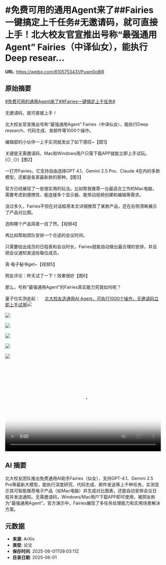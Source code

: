 # #免费可用的通用Agent来了##Fairies一键搞定上千任务#无邀请码，就可直接上手！北大校友官宣推出号称“最强通用Agent” Fairies（中译仙女），能执行Deep resear...

**URL**: https://weibo.com/6105753431/Puwn0o8lR

## 原始摘要

<a href="https://m.weibo.cn/search?containerid=231522type%3D1%26t%3D10%26q%3D%23%E5%85%8D%E8%B4%B9%E5%8F%AF%E7%94%A8%E7%9A%84%E9%80%9A%E7%94%A8Agent%E6%9D%A5%E4%BA%86%23&amp;extparam=%23%E5%85%8D%E8%B4%B9%E5%8F%AF%E7%94%A8%E7%9A%84%E9%80%9A%E7%94%A8Agent%E6%9D%A5%E4%BA%86%23" data-hide=""><span class="surl-text">#免费可用的通用Agent来了#</span></a><a href="https://m.weibo.cn/search?containerid=231522type%3D1%26t%3D10%26q%3D%23Fairies%E4%B8%80%E9%94%AE%E6%90%9E%E5%AE%9A%E4%B8%8A%E5%8D%83%E4%BB%BB%E5%8A%A1%23&amp;extparam=%23Fairies%E4%B8%80%E9%94%AE%E6%90%9E%E5%AE%9A%E4%B8%8A%E5%8D%83%E4%BB%BB%E5%8A%A1%23" data-hide=""><span class="surl-text">#Fairies一键搞定上千任务#</span></a><br><br>无邀请码，就可直接上手！<br><br>北大校友官宣推出号称“最强通用Agent”&nbsp;Fairies（中译仙女），能执行Deep research、代码生成、发邮件等1000个操作。<br><br>编辑部的小伙伴一上手实测就发出了如下感叹~【图1】<br><br>关键是无需邀请码，Mac和Windows用户只需下载APP就能立即上手试玩。(⊙ˍ⊙)【图2】<br><br>一打开Fairies，它支持自由选择GPT 4.1、Gemini 2.5 Pro、Claude 4在内的多款模型，还都是各家最新款的那种。【图3】<br><br>官方已经展现了一些很实用的玩法。比如帮我推荐一台最适合工作的Mac电脑，需要考虑到便携性、能连接多个显示器、能带动视频创建和编辑等需求。<br><br>没过多久，Fairies不但在对话框用本文详细推荐了某款产品，还在右侧清晰展示了产品对比图。<br><br>选购哪个产品简直一目了然。【视频4】<br><br>再比如帮助团队安排一个合适的会议时间。<br><br>只需要给出成员的日程表和会议时长，Fairies就能自动做出最合理的安排，并且把会议通知发送给每位成员。<br><br>真·电子秘书get~【视频5】<br><br>网友评论：昨天试了一下！效果很好【图6】<br><br>那么，号称“最强通用Agent”的Fairies真实能力究竟如何呢？<br><br>量子位实测走起：<a href="https://weibo.cn/sinaurl?u=https%3A%2F%2Fmp.weixin.qq.com%2Fs%2F69ushfXTi4KCG8Wl8c_P5w" data-hide=""><span class="url-icon"><img style="width: 1rem;height: 1rem" src="https://h5.sinaimg.cn/upload/2015/09/25/3/timeline_card_small_web_default.png" referrerpolicy="no-referrer"></span><span class="surl-text">北大校友造通用AI Agent，可执行1000个操作，无邀请码立即上手试用</span></a><img style="" src="https://tvax3.sinaimg.cn/large/006Fd7o3ly1i1zucoi73ej30fk04wmx2.jpg" referrerpolicy="no-referrer"><br><br><img style="" src="https://tvax1.sinaimg.cn/large/006Fd7o3ly1i1zuconuarj30fk0h20xl.jpg" referrerpolicy="no-referrer"><br><br><img style="" src="https://tvax4.sinaimg.cn/large/006Fd7o3ly1i1zucolortj30fk0d775y.jpg" referrerpolicy="no-referrer"><br><br><img style="" src="https://tvax2.sinaimg.cn/large/006Fd7o3ly1i1zuek4baxj31a40u00uf.jpg" referrerpolicy="no-referrer"><br><br><img style="" src="https://tvax3.sinaimg.cn/large/006Fd7o3ly1i1zueo7338j31a00u0mza.jpg" referrerpolicy="no-referrer"><br><br><img style="" src="https://tvax3.sinaimg.cn/large/006Fd7o3ly1i1zucokhfvj30fk03iwez.jpg" referrerpolicy="no-referrer"><br><br><br clear="both"><div style="clear: both"></div><video controls="controls" poster="https://tvax4.sinaimg.cn/orj480/006Fd7o3ly1i1zuekk7cpj31a40u00uf.jpg" style="width: 100%"><source src="https://f.video.weibocdn.com/o0/AHts1Rxglx08oHtLeKfm010412003C1j0E010.mp4?label=mp4_720p&amp;template=1104x720.25.0&amp;ori=0&amp;ps=1CwnkDw1GXwCQx&amp;Expires=1748772151&amp;ssig=A9eFZEs6Kc&amp;KID=unistore,video"><source src="https://f.video.weibocdn.com/o0/hHxpt0T9lx08oHtKVpG0010412001NXp0E010.mp4?label=mp4_hd&amp;template=736x480.25.0&amp;ori=0&amp;ps=1CwnkDw1GXwCQx&amp;Expires=1748772151&amp;ssig=cERaybV3N4&amp;KID=unistore,video"><source src="https://f.video.weibocdn.com/o0/pJplTcSYlx08oHtKQmjm01041200180S0E010.mp4?label=mp4_ld&amp;template=552x360.25.0&amp;ori=0&amp;ps=1CwnkDw1GXwCQx&amp;Expires=1748772151&amp;ssig=Qlm0KOzhS7&amp;KID=unistore,video"><p>视频无法显示，请前往<a href="https://video.weibo.com/show?fid=1034%3A5172742257836121" target="_blank" rel="noopener noreferrer">微博视频</a>观看。</p></video>

## AI 摘要

北大校友团队推出免费通用AI助手Fairies（仙女），支持GPT-4.1、Gemini 2.5 Pro等最新大模型，能执行深度研究、代码生成、邮件发送等上千种任务。实测显示其可智能推荐电子产品（如Mac电脑）并生成对比图表，还能自动安排会议日程并发送通知。无需邀请码，Windows/Mac用户下载APP即可使用，被网友称为"最强通用Agent"。官方演示中，Fairies展现了多任务处理能力和实用场景解决方案。

## 元数据

- **来源**: ArXiv
- **类型**: 论文
- **保存时间**: 2025-06-01T09:03:11Z
- **目录日期**: 2025-06-01
